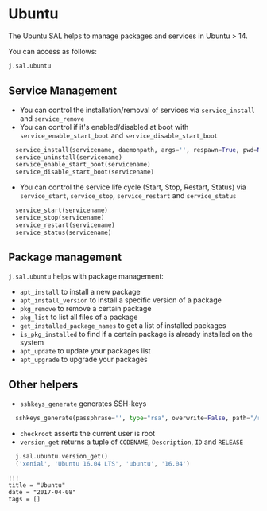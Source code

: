 # Ubuntu

The Ubuntu SAL helps to manage packages and services in Ubuntu > 14.

You can access as follows:

```python
j.sal.ubuntu
```

## Service Management

- You can control the installation/removal of services via `service_install` and `service_remove`
- You can control if it's enabled/disabled at boot with `service_enable_start_boot` and `service_disable_start_boot`

```python
  service_install(servicename, daemonpath, args='', respawn=True, pwd=None,env=None,reload=True)
  service_uninstall(servicename)
  service_enable_start_boot(servicename)
  service_disable_start_boot(servicename)
```

- You can control the service life cycle (Start, Stop, Restart, Status) via `service_start`, `service_stop`, `service_restart` and `service_status`

```python
  service_start(servicename)
  service_stop(servicename)
  service_restart(servicename)
  service_status(servicename)
```

## Package management

`j.sal.ubuntu` helps with package management:

- `apt_install` to install a new package
- `apt_install_version` to install a specific version of a package
- `pkg_remove` to remove a certain package
- `pkg_list` to list all files of a package
- `get_installed_package_names` to get a list of installed packages
- `is_pkg_installed` to find if a certain package is already installed on the system
- `apt_update` to update your packages list
- `apt_upgrade` to upgrade your packages

## Other helpers

- `sshkeys_generate` generates SSH-keys

```python
  sshkeys_generate(passphrase='', type="rsa", overwrite=False, path="/root/.ssh/id_rsa"):
```

- `checkroot` asserts the current user is root
- `version_get` returns a tuple of `CODENAME`, `Description`, `ID` and `RELEASE`

```python
  j.sal.ubuntu.version_get()
  ('xenial', 'Ubuntu 16.04 LTS', 'ubuntu', '16.04')
```

```
!!!
title = "Ubuntu"
date = "2017-04-08"
tags = []
```
